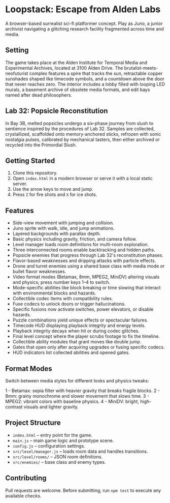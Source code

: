# Loopstack: Escape from Alden Labs

A browser-based surrealist sci-fi platformer concept. Play as Juno, a junior
archivist navigating a glitching research facility fragmented across time and
media.

## Setting

The game takes place at the Alden Institute for Temporal Media and Experimental
Archives, located at 3100 Alden Drive. The brutalist-meets-neofuturist complex
features a spire that tracks the sun, retractable copper sunshades shaped like
timecode symbols, and a countdown above the door that never reaches zero. The
interior includes a lobby filled with looping LED murals, a basement archive of
obsolete media formats, and edit bays named after dead philosophers.

## Lab 32: Popsicle Reconstitution

In Bay 3B, melted popsicles undergo a six-phase journey from slush to sentience
inspired by the procedures of Lab 32. Samples are collected, crystallized,
scaffolded onto memory-anchored sticks, refrozen with sonic nostalgia pulses,
calibrated by mechanical tasters, then either archived or recycled into the
Primordial Slush.

## Getting Started

1. Clone this repository.
2. Open `index.html` in a modern browser or serve it with a local static
   server.
3. Use the arrow keys to move and jump.
4. Press `Z` for fire shots and `X` for ice shots.

## Features

- Side-view movement with jumping and collision.
- Juno sprite with walk, idle, and jump animations.
- Layered backgrounds with parallax depth.
- Basic physics including gravity, friction, and camera follow.
- Level manager loads room definitions for multi-room exploration.
- Three interconnected rooms enable backtracking and hidden paths.
- Popsicle enemies that progress through Lab 32's reconstitution phases.
- Flavor-based weaknesses and dripping attacks with particle effects.
- Drone and turret enemies using a shared base class with media mode or
  bullet flavor weaknesses.
- Video format modes (Betamax, 8mm, MPEG2, MiniDV) altering visuals and
  physics; press number keys 1–4 to switch.
- Mode-specific abilities like block breaking or time slowing that
  interact with environmental blocks and hazards.
- Collectible codec items with compatibility rules.
- Fuse codecs to unlock doors or trigger hallucinations.
- Specific fusions now activate switches, power elevators, or disable hazards.
- Puzzle combinations yield unique effects or spectacular failures.
- Timecode HUD displaying playback integrity and energy levels.
- Playback integrity decays when hit or during codec glitches.
- Final level concept where the player scrubs footage to fix the timeline.
- Collectible ability modules that grant moves like double jump.
- Gates that open only after acquiring upgrades or fusing specific codecs.
- HUD indicators list collected abilities and opened gates.

## Format Modes

Switch between media styles for different looks and physics tweaks:

1 - Betamax: sepia filter with heavier gravity that breaks fragile blocks.
2 - 8mm: grainy monochrome and slower movement that slows time.
3 - MPEG2: vibrant colors with baseline physics.
4 - MiniDV: bright, high-contrast visuals and lighter gravity.

## Project Structure

- `index.html` – entry point for the game.
- `main.js` – main game logic and prototype scene.
- `config.js` – configuration settings.
- `src/level/manager.js` – loads room data and handles transitions.
- `src/level/rooms/` – JSON room definitions.
- `src/enemies/` – base class and enemy types.

## Contributing

Pull requests are welcome. Before submitting, run `npm test` to execute any
available checks.
